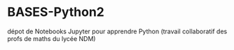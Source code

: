 # BASES-Python2
dépot de Notebooks Jupyter pour apprendre Python (travail collaboratif des profs de maths du lycée NDM)
